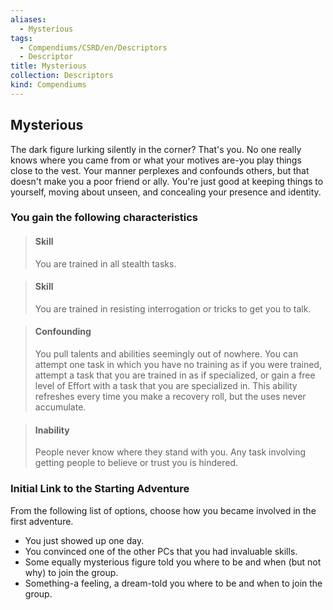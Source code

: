 ```yaml
---
aliases:
  - Mysterious
tags:
  - Compendiums/CSRD/en/Descriptors
  - Descriptor
title: Mysterious
collection: Descriptors
kind: Compendiums
---
```

## Mysterious  
The dark figure lurking silently in the corner? That's you. No one really knows where you came from or what your motives are-you play things close to the vest. Your manner perplexes and confounds others, but that doesn't make you a poor friend or ally. You're just good at keeping things to yourself, moving about unseen, and concealing your presence and identity.
### You gain the following characteristics  
> #### Skill
> You are trained in all stealth tasks.  

> #### Skill
> You are trained in resisting interrogation or tricks to get you to talk.  

> #### Confounding
> You pull talents and abilities seemingly out of nowhere. You can attempt one task in which you have no training as if you were trained, attempt a task that you are trained in as if specialized, or gain a free level of Effort with a task that you are specialized in. This ability refreshes every time you make a recovery roll, but the uses never accumulate.  

> #### Inability
> People never know where they stand with you. Any task involving getting people to believe or trust you is hindered.  

### Initial Link to the Starting Adventure  
From the following list of options, choose how you became involved in the first adventure.  
- You just showed up one day.  
- You convinced one of the other PCs that you had invaluable skills.  
- Some equally mysterious figure told you where to be and when (but not why) to join the group.  
- Something-a feeling, a dream-told you where to be and when to join the group.  